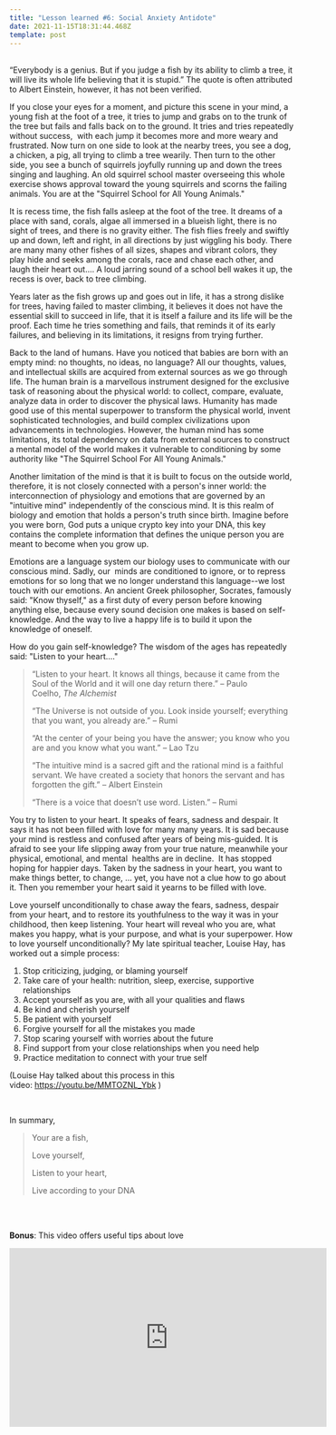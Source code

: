 ```yaml
---
title: "Lesson learned #6: Social Anxiety Antidote"
date: 2021-11-15T18:31:44.468Z
template: post
---
```

\
“Everybody is a genius. But if you judge a fish by its ability to climb a tree, it will live its whole life believing that it is stupid.” The quote is often attributed to Albert Einstein, however, it has not been verified.

If you close your eyes for a moment, and picture this scene in your mind, a young fish at the foot of a tree, it tries to jump and grabs on to the trunk of the tree but fails and falls back on to the ground. It tries and tries repeatedly without success,  with each jump it becomes more and more weary and frustrated. Now turn on one side to look at the nearby trees, you see a dog, a chicken, a pig, all trying to climb a tree wearily. Then turn to the other side, you see a bunch of squirrels joyfully running up and down the trees singing and laughing. An old squirrel school master overseeing this whole exercise shows approval toward the young squirrels and scorns the failing animals. You are at the "Squirrel School for All Young Animals."

It is recess time, the fish falls asleep at the foot of the tree. It dreams of a place with sand, corals, algae all immersed in a blueish light, there is no sight of trees, and there is no gravity either. The fish flies freely and swiftly up and down, left and right, in all directions by just wiggling his body. There are many many other fishes of all sizes, shapes and vibrant colors, they play hide and seeks among the corals, race and chase each other, and laugh their heart out.... A loud jarring sound of a school bell wakes it up, the recess is over, back to tree climbing. 

Years later as the fish grows up and goes out in life, it has a strong dislike for trees, having failed to master climbing, it believes it does not have the essential skill to succeed in life, that it is itself a failure and its life will be the proof. Each time he tries something and fails, that reminds it of its early failures, and believing in its limitations, it resigns from trying further.

Back to the land of humans. Have you noticed that babies are born with an empty mind: no thoughts, no ideas, no language? All our thoughts, values, and intellectual skills are acquired from external sources as we go through life. The human brain is a marvellous instrument designed for the exclusive task of reasoning about the physical world: to collect, compare, evaluate, analyze data in order to discover the physical laws. Humanity has made good use of this mental superpower to transform the physical world, invent sophisticated technologies, and build complex civilizations upon advancements in technologies. However, the human mind has some limitations, its total dependency on data from external sources to construct a mental model of the world makes it vulnerable to conditioning by some authority like "The Squirrel School For All Young Animals." 

Another limitation of the mind is that it is built to focus on the outside world, therefore, it is not closely connected with a person's inner world: the interconnection of physiology and emotions that are governed by an "intuitive mind" independently of the conscious mind. It is this realm of biology and emotion that holds a person's truth since birth. Imagine before you were born, God puts a unique crypto key into your DNA, this key contains the complete information that defines the unique person you are meant to become when you grow up.

Emotions are a language system our biology uses to communicate with our conscious mind. Sadly, our  minds are conditioned to ignore, or to repress emotions for so long that we no longer understand this language--we lost touch with our emotions. An ancient Greek philosopher, Socrates, famously said: "Know thyself," as a first duty of every person before knowing anything else, because every sound decision one makes is based on self-knowledge. And the way to live a happy life is to build it upon the knowledge of oneself. 

How do you gain self-knowledge? The wisdom of the ages has repeatedly said: "Listen to your heart...." 

> “[](https://healingbrave.com/collections/all/products/the-way-home-poem "The Way Home Handwritten Poetry Print about Following Your Heart by Jennifer Williamson")Listen to your heart. It knows all things, because it came from the Soul of the World and it will one day return there.” – Paulo Coelho, *The Alchemist* 
>
> “The Universe is not outside of you. Look inside yourself; everything that you want, you already are.” – Rumi
>
> “At the center of your being you have the answer; you know who you are and you know what you want.” – Lao Tzu
>
> “The intuitive mind is a sacred gift and the rational mind is a faithful servant. We have created a society that honors the servant and has forgotten the gift.” – Albert Einstein
>
> “There is a voice that doesn’t use word. Listen.” – Rumi

You try to listen to your heart. It speaks of fears, sadness and despair. It says it has not been filled with love for many many years. It is sad because your mind is restless and confused after years of being mis-guided. It is afraid to see your life slipping away from your true nature, meanwhile your physical, emotional, and mental  healths are in decline.  It has stopped hoping for happier days. Taken by the sadness in your heart, you want to make things better, to change, ... yet, you have not a clue how to go about it. Then you remember your heart said it yearns to be filled with love. 

Love yourself unconditionally to chase away the fears, sadness, despair from your heart, and to restore its youthfulness to the way it was in your childhood, then keep listening. Your heart will reveal who you are, what makes you happy, what is your purpose, and what is your superpower. How to love yourself unconditionally? My late spiritual teacher, Louise Hay, has worked out a simple process:

1. Stop criticizing, judging, or blaming yourself
2. Take care of your health: nutrition, sleep, exercise, supportive relationships 
3. Accept yourself as you are, with all your qualities and flaws
4. Be kind and cherish yourself
5. Be patient with yourself
6. Forgive yourself for all the mistakes you made
7. Stop scaring yourself with worries about the future
8. Find support from your close relationships when you need help
9. Practice meditation to connect with your true self

(Louise Hay talked about this process in this video: <https://youtu.be/MMTOZNL_Ybk> )

<br/>

In summary, 

> Your are a fish,
>
> Love yourself,
>
> Listen to your heart,
>
> Live according to your DNA

<br/><br/>

**Bonus**: This video offers useful tips about love 

<iframe width="560" height="315" src="https://www.youtube.com/embed/fIa0U4DMTFs" title="YouTube video player" frameborder="0" allow="accelerometer; autoplay; clipboard-write; encrypted-media; gyroscope; picture-in-picture" allowfullscreen></iframe>